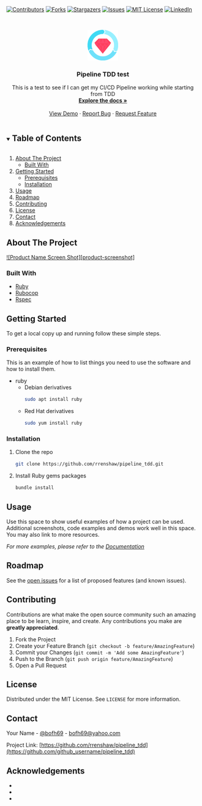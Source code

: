 <!--
*** Thanks for checking out the Best-README-Template. If you have a suggestion
*** that would make this better, please fork the repo and create a pull request
*** or simply open an issue with the tag "enhancement".
*** Thanks again! Now go create something AMAZING! :D
***
***
***
*** To avoid retyping too much info. Do a search and replace for the following:
*** rrenshaw, pipeline_tdd, @bofh69, bofh69@yahoo.com, Pipeline TDD test, This is a test to see if I can get my CI
-->



<!-- PROJECT SHIELDS -->
<!--
*** I'm using markdown "reference style" links for readability.
*** Reference links are enclosed in brackets [ ] instead of parentheses ( ).
*** See the bottom of this document for the declaration of the reference variables
*** for contributors-url, forks-url, etc. This is an optional, concise syntax you may use.
*** https://www.markdownguide.org/basic-syntax/#reference-style-links
-->
[![Contributors][contributors-shield]][contributors-url]
[![Forks][forks-shield]][forks-url]
[![Stargazers][stars-shield]][stars-url]
[![Issues][issues-shield]][issues-url]
[![MIT License][license-shield]][license-url]
[![LinkedIn][linkedin-shield]][linkedin-url]



<!-- PROJECT LOGO -->
<br />
<p align="center">
  <a href="https://github.com/rrenshaw/pipeline_tdd">
    <img src="images/logo.png" alt="Logo" width="80" height="80">
  </a>

  <h3 align="center">Pipeline TDD test</h3>

  <p align="center">
    This is a test to see if I can get my CI/CD Pipeline working while starting from TDD
    <br />
    <a href="https://github.com/rrenshaw/pipeline_tdd"><strong>Explore the docs »</strong></a>
    <br />
    <br />
    <a href="https://github.com/rrenshaw/pipeline_tdd">View Demo</a>
    ·
    <a href="https://github.com/rrenshaw/pipeline_tdd/issues">Report Bug</a>
    ·
    <a href="https://github.com/rrenshaw/pipeline_tdd/issues">Request Feature</a>
  </p>
</p>



<!-- TABLE OF CONTENTS -->
<details open="open">
  <summary><h2 style="display: inline-block">Table of Contents</h2></summary>
  <ol>
    <li>
      <a href="#about-the-project">About The Project</a>
      <ul>
        <li><a href="#built-with">Built With</a></li>
      </ul>
    </li>
    <li>
      <a href="#getting-started">Getting Started</a>
      <ul>
        <li><a href="#prerequisites">Prerequisites</a></li>
        <li><a href="#installation">Installation</a></li>
      </ul>
    </li>
    <li><a href="#usage">Usage</a></li>
    <li><a href="#roadmap">Roadmap</a></li>
    <li><a href="#contributing">Contributing</a></li>
    <li><a href="#license">License</a></li>
    <li><a href="#contact">Contact</a></li>
    <li><a href="#acknowledgements">Acknowledgements</a></li>
  </ol>
</details>



<!-- ABOUT THE PROJECT -->
## About The Project

[![Product Name Screen Shot][product-screenshot]](https://example.com)

### Built With

* [Ruby](https://ruby-lang.org)
* [Rubocop](https://rubocop.org)
* [Rspec](https://rspec.info)



<!-- GETTING STARTED -->
## Getting Started

To get a local copy up and running follow these simple steps.

### Prerequisites

This is an example of how to list things you need to use the software and how to install them.
* ruby
  * Debian derivatives
    ```sh
    sudo apt install ruby
    ```
  * Red Hat derivatives
    ```sh
    sudo yum install ruby
    ```

### Installation

1. Clone the repo
   ```sh
   git clone https://github.com/rrenshaw/pipeline_tdd.git
   ```
2. Install Ruby gems packages
   ```sh
   bundle install
   ```



<!-- USAGE EXAMPLES -->
## Usage

Use this space to show useful examples of how a project can be used. Additional screenshots, code examples and demos work well in this space. You may also link to more resources.

_For more examples, please refer to the [Documentation](https://example.com)_



<!-- ROADMAP -->
## Roadmap

See the [open issues](https://github.com/rrenshaw/pipeline_tdd/issues) for a list of proposed features (and known issues).



<!-- CONTRIBUTING -->
## Contributing

Contributions are what make the open source community such an amazing place to be learn, inspire, and create. Any contributions you make are **greatly appreciated**.

1. Fork the Project
2. Create your Feature Branch (`git checkout -b feature/AmazingFeature`)
3. Commit your Changes (`git commit -m 'Add some AmazingFeature'`)
4. Push to the Branch (`git push origin feature/AmazingFeature`)
5. Open a Pull Request



<!-- LICENSE -->
## License

Distributed under the MIT License. See `LICENSE` for more information.



<!-- CONTACT -->
## Contact

Your Name - [@bofh69](https://twitter.com/bofh69) - bofh69@yahoo.com

Project Link: [https://github.com/rrenshaw/pipeline_tdd](https://github.com/github_username/pipeline_tdd)



<!-- ACKNOWLEDGEMENTS -->
## Acknowledgements

* []()
* []()
* []()





<!-- MARKDOWN LINKS & IMAGES -->
<!-- https://www.markdownguide.org/basic-syntax/#reference-style-links -->
[contributors-shield]: https://img.shields.io/github/contributors/rrenshaw/repo.svg?style=for-the-badge
[contributors-url]: https://github.com/rrenshaw/pipeline_tdd/graphs/contributors
[forks-shield]: https://img.shields.io/github/forks/rrenshaw/repo.svg?style=for-the-badge
[forks-url]: https://github.com/rrenshaw/pipeline_tdd/network/members
[stars-shield]: https://img.shields.io/github/stars/rrenshaw/repo.svg?style=for-the-badge
[stars-url]: https://github.com/rrenshaw/pipeline_tdd/stargazers
[issues-shield]: https://img.shields.io/github/issues/rrenshaw/repo.svg?style=for-the-badge
[issues-url]: https://github.com/rrenshaw/pipeline_tdd/issues
[license-shield]: https://img.shields.io/github/license/rrenshaw/repo.svg?style=for-the-badge
[license-url]: https://github.com/rrenshaw/pipeline_tdd/blob/master/LICENSE
[linkedin-shield]: https://img.shields.io/badge/-LinkedIn-black.svg?style=for-the-badge&logo=linkedin&colorB=555
[linkedin-url]: https://linkedin.com/in/rick-renshaw-b554054